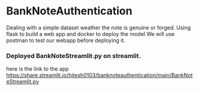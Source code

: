 # BankNoteAuthentication
Dealing with a simple dataset weather the note is genuine or forged. Using flask to build a web app and docker to deploy the model
We will use postman to test our webapp before deploying it.


### Deployed BankNoteStreamlit.py on streamlit.
  here is the link to the app
  https://share.streamlit.io/hitesh0103/banknoteauthentication/main/BankNoteStreamlit.py
  
